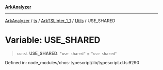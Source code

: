[**ArkAnalyzer**](../../../../../../../../README.md)

***

[ArkAnalyzer](../../../../../../../../globals.md) / [ts](../../../../../README.md) / [ArkTSLinter\_1\_1](../../../README.md) / [Utils](../README.md) / USE\_SHARED

# Variable: USE\_SHARED

> `const` **USE\_SHARED**: `"use shared"` = `"use shared"`

Defined in: node\_modules/ohos-typescript/lib/typescript.d.ts:9290
